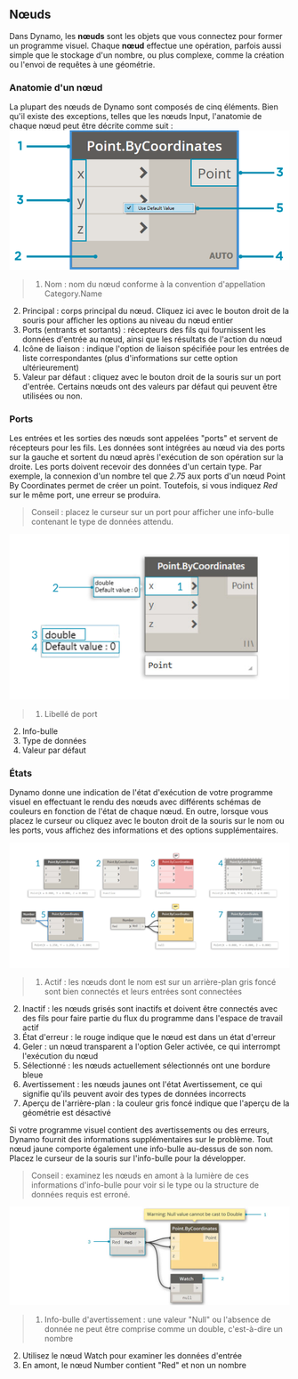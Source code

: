 

## Nœuds

Dans Dynamo, les **nœuds** sont les objets que vous connectez pour former un programme visuel. Chaque **nœud** effectue une opération, parfois aussi simple que le stockage d'un nombre, ou plus complexe, comme la création ou l'envoi de requêtes à une géométrie.

### Anatomie d'un nœud

La plupart des nœuds de Dynamo sont composés de cinq éléments. Bien qu'il existe des exceptions, telles que les nœuds Input, l'anatomie de chaque nœud peut être décrite comme suit : ![Décomposition du nœud Point by Coordinates](images/3-1/00-AnatomyOfANode.png)

> 1. Nom : nom du nœud conforme à la convention d'appellation Category.Name
2. Principal : corps principal du nœud. Cliquez ici avec le bouton droit de la souris pour afficher les options au niveau du nœud entier
3. Ports (entrants et sortants) : récepteurs des fils qui fournissent les données d'entrée au nœud, ainsi que les résultats de l'action du nœud
4. Icône de liaison : indique l'option de liaison spécifiée pour les entrées de liste correspondantes (plus d'informations sur cette option ultérieurement)
5. Valeur par défaut : cliquez avec le bouton droit de la souris sur un port d'entrée. Certains nœuds ont des valeurs par défaut qui peuvent être utilisées ou non.

### Ports

Les entrées et les sorties des nœuds sont appelées "ports" et servent de récepteurs pour les fils. Les données sont intégrées au nœud via des ports sur la gauche et sortent du nœud après l'exécution de son opération sur la droite. Les ports doivent recevoir des données d'un certain type. Par exemple, la connexion d'un nombre tel que *2.75* aux ports d'un nœud Point By Coordinates permet de créer un point. Toutefois, si vous indiquez *Red* sur le même port, une erreur se produira.

> Conseil : placez le curseur sur un port pour afficher une info-bulle contenant le type de données attendu.

![Libellés de port - Point by Coordinates](images/3-1/01-Ports.png)

> 1. Libellé de port
2. Info-bulle
3. Type de données
4. Valeur par défaut

### États

Dynamo donne une indication de l'état d'exécution de votre programme visuel en effectuant le rendu des nœuds avec différents schémas de couleurs en fonction de l'état de chaque nœud. En outre, lorsque vous placez le curseur ou cliquez avec le bouton droit de la souris sur le nom ou les ports, vous affichez des informations et des options supplémentaires.

![États](images/3-1/02-States2.png)

> 1. Actif : les nœuds dont le nom est sur un arrière-plan gris foncé sont bien connectés et leurs entrées sont connectées
2. Inactif : les nœuds grisés sont inactifs et doivent être connectés avec des fils pour faire partie du flux du programme dans l'espace de travail actif
3. État d'erreur : le rouge indique que le nœud est dans un état d'erreur
4. Geler : un nœud transparent a l'option Geler activée, ce qui interrompt l'exécution du nœud
5. Sélectionné : les nœuds actuellement sélectionnés ont une bordure bleue
6. Avertissement : les nœuds jaunes ont l'état Avertissement, ce qui signifie qu'ils peuvent avoir des types de données incorrects
7. Aperçu de l'arrière-plan : la couleur gris foncé indique que l'aperçu de la géométrie est désactivé

Si votre programme visuel contient des avertissements ou des erreurs, Dynamo fournit des informations supplémentaires sur le problème. Tout nœud jaune comporte également une info-bulle au-dessus de son nom. Placez le curseur de la souris sur l'info-bulle pour la développer.

> Conseil : examinez les nœuds en amont à la lumière de ces informations d'info-bulle pour voir si le type ou la structure de données requis est erroné.

![Info-bulle d'erreurs de nœud](images/3-1/03-WarningTooltip.jpg)

> 1. Info-bulle d'avertissement : une valeur "Null" ou l'absence de donnée ne peut être comprise comme un double, c'est-à-dire un nombre
2. Utilisez le nœud Watch pour examiner les données d'entrée
3. En amont, le nœud Number contient "Red" et non un nombre

